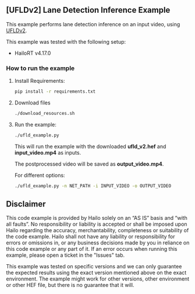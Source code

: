 [UFLDv2] Lane Detection Inference Example
-------------------------------------------

This example performs lane detection inference on an input video, using [UFLDv2](https://github.com/cfzd/Ultra-Fast-Lane-Detection-v2).

This example was tested with the following setup:
- HailoRT v4.17.0

### How to run the example

1. Install Requirements:
    ``` bash
    pip install -r requirements.txt
    ```
2. Download files
    ``` bash
    ./download_resources.sh
    ```
3. Run the example:
    ``` bash
    ./ufld_example.py 
    ```
    This will run the example with the downloaded **ufld_v2.hef** and **input_video.mp4** as inputs. 
    
    The postprocessed video will be saved as **output_video.mp4**. 
    
    For different options:
    ``` bash
    ./ufld_example.py -n NET_PATH -i INPUT_VIDEO -o OUTPUT_VIDEO
    ```
Disclaimer
----------
This code example is provided by Hailo solely on an “AS IS” basis and “with all faults”. No responsibility or liability is accepted or shall be imposed upon Hailo regarding the accuracy, merchantability, completeness or suitability of the code example. Hailo shall not have any liability or responsibility for errors or omissions in, or any business decisions made by you in reliance on this code example or any part of it. If an error occurs when running this example, please open a ticket in the "Issues" tab.

This example was tested on specific versions and we can only guarantee the expected results using the exact version mentioned above on the exact environment. The example might work for other versions, other environment or other HEF file, but there is no guarantee that it will.
